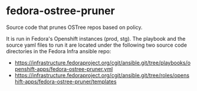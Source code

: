 # fedora-ostree-pruner

Source code that prunes OSTree repos based on policy.

It is run in Fedora's Openshift instances (prod, stg). The
playbook and the source yaml files to run it are located under
the following two source code directories in the Fedora Infra
ansible repo:

- https://infrastructure.fedoraproject.org/cgit/ansible.git/tree/playbooks/openshift-apps/fedora-ostree-pruner.yml
- https://infrastructure.fedoraproject.org/cgit/ansible.git/tree/roles/openshift-apps/fedora-ostree-pruner/templates
